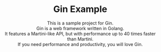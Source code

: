 <div style="text-align: center"><h1>Gin Example</h1></div>
<div style="text-align: center;">This is a sample project for Gin.</div>
<div style="text-align: center;">Gin is a web framework written in Golang.</div>
<div style="text-align: center;">It features a Martini-like API, but with performance up to 40 times faster than Martini.</div>
<div style="text-align: center;">If you need performance and productivity, you will love Gin.</div>
